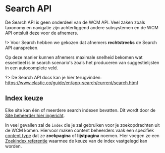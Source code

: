 # Search API

De Search API is geen onderdeel van de WCM API. Veel zaken zoals taxonomy en navigatie zijn achterliggend andere subsystemen en de WCM API ontsluit deze voor de afnemers. 

!> Voor Search hebben we gekozen dat afnemers **rechtstreeks** de Search API aanspreken. 

Op deze manier kunnen afnemers maximale snelheid bekomen wat essentieel is in search scenario's zoals het produceren van suggestielijsten in een autocomplete veld. 

?> De Search API docs kan je hier terugvinden: https://www.elastic.co/guide/en/app-search/current/search.html

## Index keuze

Elke site kan één of meerdere search indexen bevatten. Dit wordt door de [Site beheerder hier ingericht](/redactie/content/inrichten-search). 

In veel gevallen zal de `index` die je zal gebruiken voor je zoekopdrachten uit de WCM komen. Hiervoor maken content beheerders vaak een specifiek [content type](/redactie/content/inrichten-content-types) dat ze **zoekpagina** of **lijstpagina** noemen. Hier voegen ze een [Zoekindex referentie](/redactie/content/inrichten-cc-zoekindex-referentie) waarmee de keuze van de index vastgelegd kan worden.  

